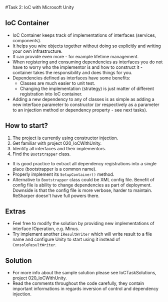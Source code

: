 #Task 2: IoC with Microsoft Unity

## IoC Container

* IoC Container keeps track of implementations of interfaces (services, 
  components).
* It helps you wire objects together without doing so explicitly and writing 
  your own infrastructure.
* It can provide even more - for example lifetime management.
* When registering and consuming dependencies as interfaces you do not have to
  worry who the implementor is and how to construct it - container takes the 
  responsibility and does things for you.
* Dependencies defined as interfaces have some benefits:
  * Classes are much easier to unit test.
  * Changing the implementation (strategy) is just matter of different 
    registration into IoC container.
* Adding a new dependency to any of classes is as simple as adding a new 
  interface parameter to constructor (or respectively as a parameter to an 
  injection method or dependency property - see next tasks).

## How to start?

1. The project is currently using constructor injection.
2. Get familiar with project 020_IoCWithUnity.
3. Identify all interfaces and their implementors.
4. Find the ```Bootstrapper``` class.
  * It is good practice to extract all dependency registrations into a single
    place (bootstrapper is a common name).
  * Properly implement its ```SetupContainer()``` method.
  * Alternative to ```Bootstrapper``` class could be XML config file. 
    Benefit of config file is ability to change dependencies as part of 
	deployment.
	Downside is that the config file is more verbose, harder to maintain. ReSharper
	doesn't have full powers there.

## Extras

* Feel free to modify the solution by providing new implementations of interface
  IOperation, e.g. Minus.
* Try implement another ```IResultWriter``` which will write result to a file 
  name and configure Unity to start using it instead of ```ConsoleResultWriter```.

## Solution

* For more info about the sample solution please see IoCTaskSolutions, project 
  020_IoCWithUnity.
* Read the comments throughout the code carefully, they contain important 
  informations in regards inversion of control and dependency injection.
